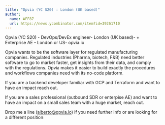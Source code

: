 ```yaml
---
title: "Opvia (YC S20) : London (UK based)"
author:
  name: AFF87
  url: https://news.ycombinator.com/item?id=39261710
---
```

Opvia (YC S20) - DevOps&#x2F;DevEx engineer- London (UK based)-  + Enterprise AE - London or US- opvia.io

Opvia wants to be the software layer for regulated manufacturing companies. Regulated industries (Pharma, biotech, F&amp;B) need better software to go to market faster, get insights from their data, and comply with the regulations. Opvia makes it easier to build exactly the procedures and workflows companies need with its no-code platform.

If you are a backend developer familiar with GCP and Terraform and want to have an impact reach out.

If you are a sales professional (outbound SDR or enterpise AE) and want to have an impact on a small sales team with a huge market, reach out.

Drop me a line (alberto@opvia.io) if you need further info or are looking for a different position
